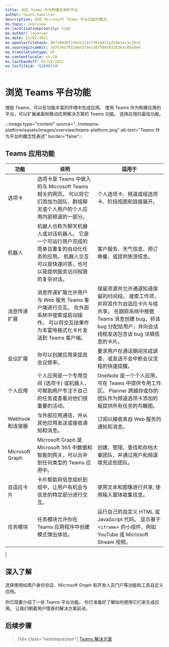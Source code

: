 ```yaml
---
title: 浏览 Teams 作为构建应用的平台
author: heath-hamilton
description: 浏览 Microsoft Teams 平台功能的概述。
ms.topic: overview
ms.localizationpriority: high
ms.author: lajanuar
ms.date: 11/02/2021
ms.openlocfilehash: 96728036f330eb2181f9818411e218e1ec3c2016
ms.sourcegitcommit: 3d7b34e7032b6d379eca8f580d432b365c8be840
ms.translationtype: HT
ms.contentlocale: zh-CN
ms.lasthandoff: 02/18/2022
ms.locfileid: "62898174"
---
```

# <a name="explore-teams-platform-features"></a>浏览 Teams 平台功能

借助 Teams，可以在功能丰富的环境中生成应用。 使用 Teams 作为构建应用的平台，可以扩展桌面和移动应用解决方案的 Teams 功能。 选择应用的最佳功能。

:::image type="content" source="../msteams-platform/assets/images/overview/teams-platform.png" alt-text="Teams 作为平台的概念性表述" border="false":::

## <a name="teams-app-features"></a>Teams 应用功能

| 功能 | 说明 | 适用于 |
| --- | --- | --- |
|选项卡 | 选项卡是 Teams 中嵌入的与 Microsoft Teams 相关的网页。 可以将它们添加为团队、群组聊天或个人用户的个人应用内部频道的一部分。 | 个人选项卡、频道或组选项卡、阶段视图和链接展开。 |
| 机器人 | 机器人也称为聊天机器人或对话机器人。 它是一个可运行用户完成的简单且重复的自动化任务的应用。 机器人交互可以是快速问答，也可以是提供服务访问权限的复杂对话。 | 客户服务、天气信息、预订晚餐、或提供旅游信息。 |
| 消息传递扩展 | 消息传递扩展允许用户与 Web 服务 Teams 客户端进行交互。 在外部系统中搜索或启动操作。 可以将交互结果作为丰富地格式化卡片发送到 Teams 客户端。 | 保留资源并允许通道知道保留的时间段。 搜索工作项，并将其作为自适应卡片与组共享。 在跟踪系统中根据 Teams 消息创建 bug，将该 bug 分配给用户，并向会话线程发送包含该 bug 详细信息的卡片。 |
|会议扩展 | 你可以创建应用来提高会议效率。 | 要求用户在通话期间完成调查，或发送不会中断会议流程的快速提醒。 |
| 个人应用 | 个人应用是一个专用空间 (选项卡) 或机器人，可帮助用户专注于自己的任务或查看对他们很重要的活动。 | OneNote 是一个个人应用，可在 Teams 中提供专用工作区。 Planner 跨越你或你的团队作为频道选项卡添加的板提供所有任务的鸟瞰图。 |
| Webhook 和连接器 | 与外部应用通信，并从其他应用发送或接收通知和消息。 | 订阅以接收来自 Web 服务的通知和消息。 |
| Microsoft Graph | Microsoft Graph 是 Microsoft 365 中数据和智能的网关，可以合并到任何类型的 Teams 应用中。 | 创建、管理、查找和存档大量团队，并通过用户和频道填充这些团队。 |
| 自适应卡片 | 卡片帮助将信息组织到组中，让用户有机会与信息的特定部分进行交互。 | 使用文本和图像进行共享; 使用输入窗体收集信息。 |
| 任务模块 | 任务模块允许你在 Teams 应用程序中创建模式弹出体验。 | 运行自己的自定义 HTML 或 JavaScript 代码。 显示基于 <`iframe`> 的小组件，例如 YouTube 或 Microsoft Stream 视频。 |
|

## <a name="dive-deeper"></a>深入了解

选择使用如用户身份验证、Microsoft Graph 和开发人员门户等功能和工具自定义应用。

你已简要介绍了一些 Teams 平台功能。 你已准备好了解如何使用它们来生成应用。 让我们朝着用户情景的解决方案前进。

## <a name="next-step"></a>后续步骤

> [!div class="nextstepaction"]
> [Teams 解决方案](overview-solution.md)
